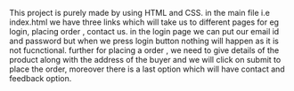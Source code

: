 This project is purely made by using HTML and CSS. in the main file i.e index.html we have three links which will take us to different pages for eg login, placing order , contact us.
in the login page we can put our email id and password but when we press login button nothing will happen as it is not fucnctional. further for placing a order ,
we need to give details of the product along with the address of the buyer and we will click on submit to place the order, moreover there is  a last option which will have contact
and feedback option.
